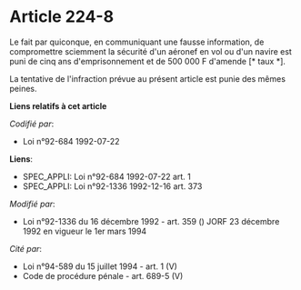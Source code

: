 # Article 224-8

Le fait par quiconque, en communiquant une fausse information, de compromettre sciemment la sécurité d'un aéronef en vol ou
d'un navire est puni de cinq ans d'emprisonnement et de 500 000 F d'amende [* taux *].

La tentative de l'infraction prévue au présent article est punie des mêmes peines.

**Liens relatifs à cet article**

_Codifié par_:

  - Loi n°92-684 1992-07-22

**Liens**:

  - SPEC_APPLI: Loi n°92-684 1992-07-22 art. 1
  - SPEC_APPLI: Loi n°92-1336 1992-12-16 art. 373

_Modifié par_:

  - Loi n°92-1336 du 16 décembre 1992 - art. 359 () JORF 23 décembre 1992 en vigueur le 1er mars 1994

_Cité par_:

  - Loi n°94-589 du 15 juillet 1994 - art. 1 (V)
  - Code de procédure pénale - art. 689-5 (V)
